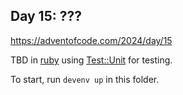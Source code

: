 ## Day 15: ???

https://adventofcode.com/2024/day/15

TBD in [ruby](https://www.ruby-lang.org/en/) using [Test::Unit](https://ruby-doc.org/stdlib-3.1.0/libdoc/test-unit/rdoc/Test/Unit.html) for testing.

To start, run `devenv up` in this folder.
